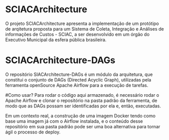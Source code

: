 # SCIACArchitecture
O projeto SCIACArchitecture apresenta a implementação de um protótipo de arqitetura proposta para um Sistema de Coleta, Integração e Análises de informações de Custos - SCIAC, a ser desenvolvido em um órgão do Executivo Municipal da esfera pública brasileira.

# SCIACArchitecture-DAGs
O repositório SIACArchitecture-DAGs é um módulo da arquitetura, que constitui o conjunto de DAGs (Directed Acyclic Graph), utilizadas pela ferramenta openSource Apache Airflow para a execução de tarefas.

 #Como usar?
Para rodar o código aqui armazenado, é necessário rodar o Apache Airflow e clonar o repositório na pasta padrão da ferramenta, de modo que as DAGs possam ser identificadas por ela e, então, executadas.

Em um contexto real, a construção de uma imagem Docker tendo como base uma imagem já com o Airflow instalada, e o conteúdo desse repositório em sua pasta padrão pode ser uma boa alternativa para tornar ágil o processo de deploy.
